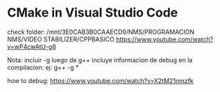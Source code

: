 # CMake in Visual Studio Code

check folder: /mnt/3E0CAB3B0CAAECD9/NMS/PROGRAMACION NMS/VIDEO STABILIZER/CPPBASICO
https://www.youtube.com/watch?v=wP4cwAtU-g8

Nota: incluir -g luego de g++ incluye informacion de debug en la compilacion: ej: g++ -g *

how to debug: https://www.youtube.com/watch?v=X2tM21nmzfk